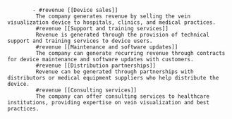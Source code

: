 			- #revenue [[Device sales]]
			 The company generates revenue by selling the vein visualization device to hospitals, clinics, and medical practices.
			 #revenue [[Support and training services]]
			 Revenue is generated through the provision of technical support and training services to device users.
			 #revenue [[Maintenance and software updates]]
			 The company can generate recurring revenue through contracts for device maintenance and software updates with customers.
			 #revenue [[Distribution partnerships]]
			 Revenue can be generated through partnerships with distributors or medical equipment suppliers who help distribute the device.
			 #revenue [[Consulting services]]
			 The company can offer consulting services to healthcare institutions, providing expertise on vein visualization and best practices.



